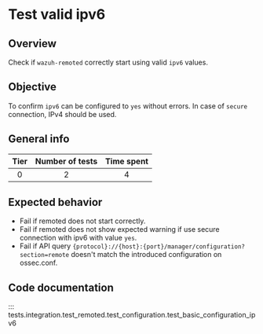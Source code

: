 # Test valid ipv6

## Overview 

Check if `wazuh-remoted` correctly start using valid `ipv6` values.

## Objective

To confirm `ipv6` can be configured to `yes` without errors. In case of `secure` connection, IPv4 should be used.

## General info

|Tier | Number of tests | Time spent |
|:--:|:--:|:--:|
| 0 | 2 | 4 |

## Expected behavior

- Fail if remoted does not start correctly.
- Fail if remoted does not show expected warning if use secure connection with ipv6 with value `yes`.
- Fail if API query `{protocol}://{host}:{port}/manager/configuration?section=remote` doesn't match the 
  introduced configuration on ossec.conf.

## Code documentation

::: tests.integration.test_remoted.test_configuration.test_basic_configuration_ipv6
